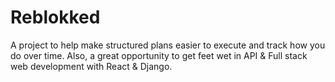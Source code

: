 # Reblokked

A project to help make structured plans easier to execute and track how you do over time.
Also, a great opportunity to get feet wet in API & Full stack web development with React & Django.
